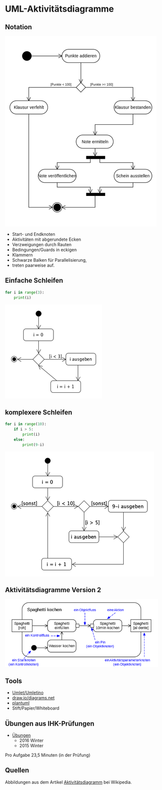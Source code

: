 # UML-Aktivitätsdiagramme

## Notation

![](akt.png)

- Start- und Endknoten
- Aktivitäten mit abgerundete Ecken
- Verzweigungen durch Rauten
- Bedingungen/Guards in eckigen
- Klammern
- Schwarze Balken für Parallelisierung,
- treten paarweise auf.

## Einfache Schleifen

```python
for i in range(3):
    print(i)
```

![](einfache_schleife.png)

## komplexere Schleifen

```python
for i in range(10):
    if i > 5:
        print(i)  
    else:
        print(9-i)
```
![](einfache_schleife2.png)


## Aktivitätsdiagramme Version 2

![](akt-v2.png)


## Tools

- [Umlet/Umletino](http://www.umletino.com/umletino.html)
- [draw.io/diagrams.net](https://app.diagrams.net/)
- [plantuml](https://plantuml.com/)
- Stift/Papier/Whiteboard

## Übungen aus IHK-Prüfungen

- [Übungen](https://tbseins-my.sharepoint.com/:f:/g/personal/bakera_tbs1_de/EvgRkzwZmxRCqywrOTtyAmIBf8JFXuq3LaTmIjnjFlBDkg?e=bJ2k8F)
  - 2016 Winter
  - 2015 Winter

Pro Aufgabe 23,5 Minuten (in der Prüfung)

## Quellen

Abbildungen aus dem Artikel [Aktivitätsdiagramm](https://de.wikipedia.org/wiki/Aktivit%C3%A4tsdiagramm) bei Wikipedia.
